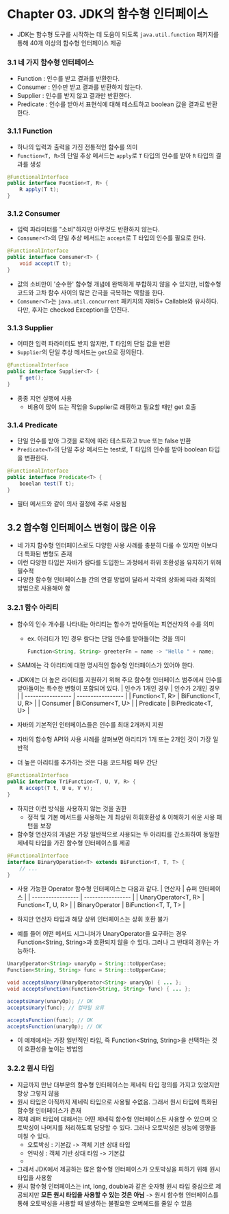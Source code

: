 # Chapter 03. JDK의 함수형 인터페이스

- JDK는 함수형 도구를 시작하는 데 도움이 되도록 `java.util.function` 패키지를 통해 40개 이상의 함수형 인터페이스 제공

### 3.1 네 가지 함수형 인터페이스
- Function : 인수를 받고 결과를 반환한다.
- Consumer : 인수만 받고 결과를 반환하지 않는다.
- Supplier : 인수를 받지 않고 결과만 반환한다.
- Predicate : 인수를 받아서 표현식에 대해 테스트하고 boolean 값을 결과로 반환한다.


### 3.1.1 Function
- 하나의 입력과 출력을 가진 전통적인 함수를 의미
- `Function<T, R>`의 단일 추상 메서드는 `apply`로 `T` 타입의 인수를 받아 `R` 타입의 결과를 생성
```java
@FunctionalInterface
public interface Fucntion<T, R> {
    R apply(T t);
}
```

### 3.1.2 Consumer
- 입력 파라미터를 "소비"하지만 아무것도 반환하지 않는다.
- `Consumer<T>`의 단일 추상 메서드는 `accept`로 T 타입의 인수를 필요로 한다.
```java
@FunctionalInterface
public interface Comsumer<T> {
    void accept(T t);
}
```
- 값의 소비만이 '순수한' 함수형 개념에 완벽하게 부합하지 않을 수 있지만, 비함수형 코드와 고차 함수 사이의 많은 간극을 극복하는 역할을 한다.
- `Comsumer<T>`는 `java.util.concurrent` 패키지의 자바5+ Callable<V>와 유사하다. 다만, 후자는 checked Exception을 던진다.

### 3.1.3 Supplier
- 어떠한 입력 파라미터도 받지 않지만, T 타입의 단일 값을 반환
- `Supplier`의 단일 추상 메서드는 `get`으로 정의된다.
```java
@FunctionalInterface
public interface Supplier<T> {
    T get();
}
```
- 종종 지연 실행에 사용
    - 비용이 많이 드는 작업을 Supplier로 래핑하고 필요할 때만 get 호출
### 3.1.4 Predicate
- 단일 인수를 받아 그것을 로직에 따라 테스트하고 true 또는 false 반환
- `Predicate<T>`의 단일 추상 메서드는 test로, T 타입의 인수를 받아 boolean 타입을 변환한다.
```java
@FunctionalInterface
public interface Predicate<T> {
    booelan test(T t);
}
```
- 필터 메서드와 같이 의사 결정에 주로 사용됨

## 3.2 함수형 인터페이스 변형이 많은 이유
- 네 가지 함수형 인터페이스로도 다양한 사용 사례를 충분히 다룰 수 있지만 이보다 더 특화된 변형도 존재
- 이런 다양한 타입은 자바가 람다를 도입한느 과정에서 하위 호환성을 유지하기 위해 필수적
- 다양한 함수형 인터페이스들 간의 연결 방법이 달라서 각각의 상화에 따라 최적의 방법으로 사용해야 함

### 3.2.1 함수 아리티
- 함수의 인수 개수를 나타내는 아리티는 함수가 받아들이는 피연산자의 수를 의미
  - ex. 아리티가 1인 경우 람다는 단일 인수를 받아들이는 것을 의미
    ```java
    Function<String, String> greeterFn = name -> "Hello " + name;
    ```
- SAM에는 각 아리티에 대한 명시적인 함수형 인터페이스가 있어야 한다.
- JDK에는 더 높은 라이티를 지원하기 위해 주요 함수형 인터페이스 범주에서 인수를 받아들이는 특수한 변형이 포함되어 있다.
  | 인수가 1개인 경우 | 인수가 2개인 경우 |
  | ----------------- | ----------------- |
  | Function<T, R>    | BiFunction<T, U, R> |
  | Consumer<T>       | BiConsumer<T, U>    |
  | Predicate<T>      | BiPredicate<T, U>   |

- 자바의 기본적인 인터페이스들은 인수를 최대 2개까지 지원
- 자바의 함수형 API와 사용 사례를 살펴보면 아리티가 1개 또는 2개인 것이 가장 일반적
- 더 높은 아리티를 추가하는 것은 다음 코드처럼 매우 간단
```java
@FunctionalInterface
public interface TriFunction<T, U, V, R> {
    R accept(T t, U u, V v);
}
```
- 하지만 이런 방식을 사용하지 않는 것을 권한
  - 정적 및 기본 메서드를 사용하는 게 최상위 하휘호환성 & 이해하기 쉬운 사용 패턴을 보장
- 함수형 연산자의 개념은 가장 일반적으로 사용되는 두 아리티를 간소화하여 동일한 제네릭 타입을 가진 함수형 인터페이스를 제공
```java
@FunctionalInterface
interface BinaryOperation<T> extends BiFunction<T, T, T> {
    // ...
}
```
- 사용 가능한 Operator 함수형 인터페이스는 다음과 같다.
  | 연산자 | 슈퍼 인터페이스 |
  | ----------------- | ----------------- |
  | UnaryOperator<T, R>    | Function<T, U, R> |
  | BinaryOperator<T>       | BiFunction<T, T, T>    |

- 하지만 연산자 타입과 해당 상위 인터페이스는 상휘 호환 불가
- 예를 들어 어떤 메서드 시그니처가 UnaryOperator<String>을 요구하는 경우 Function<String, String>과 호환되지 않을 수 있다. 그러나 그 반대의 경우는 가능하다.
```java
UnaryOperator<String> unaryOp = String::toUpperCase;
Function<String, String> func = String::toUpperCase;

void acceptsUnary(UnaryOperator<String> unaryOp) { ... };
void acceptsFunction(Function<String, String> func) { ... };

acceptsUnary(unaryOp); // OK
acceptsUnary(func); // 컴파일 오류

acceptsFunction(func); // OK
acceptsFunction(unaryOp); // OK
```
- 이 예제에서는 가장 일반적인 타입, 즉 Function<String, String>을 선택하는 것이 호환성을 높이는 방법임

### 3.2.2 원시 타입
- 지금까지 만난 대부분의 함수형 인터페이스는 제네릭 타입 정의를 가지고 있었지만 항상 그렇지 않음
- 원시 타입은 아직까지 제네릭 타입으로 사용될 수없음. 그래서 원시 타입에 특화된 함수형 인터페이스가 존재
- 객체 래퍼 타입에 대해서는 어떤 제네릭 함수형 인터페이스든 사용할 수 있으며 오토박싱이 나머지를 처리하도록 담당할 수 있다. 그러나 오토박싱은 성능에 영향을 미칠 수 있다.
  - 오토박싱 : 기본값 -> 객체 기반 상대 타입
  - 언박싱 : 객체 기반 상대 타입 -> 기본값
  - 
- 그래서 JDK에서 제공하는 많은 함수형 인터페이스가 오토박싱을 피하기 위해 원시 타입을 사용함
- 원시 함수형 인터페이스는 int, long, double과 같은 숫자형 원시 타입 중심으로 제공되지만 **모든 원시 타입을 사용할 수 있는 것은 아님**
   -> 원시 함수형 인터페이스를 통해 오토박싱을 사용할 때 발생하는 불필요한 오버헤드를 줄일 수 있음
